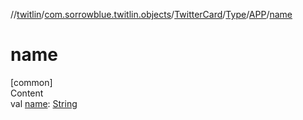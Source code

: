 //[twitlin](../../../../index.md)/[com.sorrowblue.twitlin.objects](../../../index.md)/[TwitterCard](../../index.md)/[Type](../index.md)/[APP](index.md)/[name](name.md)



# name  
[common]  
Content  
val [name](name.md): [String](https://kotlinlang.org/api/latest/jvm/stdlib/kotlin/-string/index.html)  



